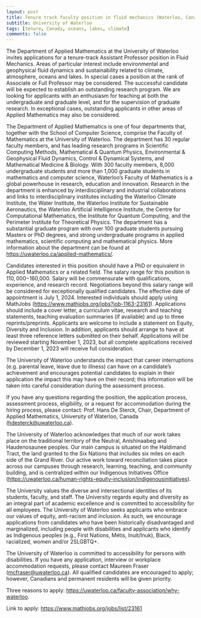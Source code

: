 ```yaml
---
layout: post
title: Tenure track faculty position in fluid mechanics (Waterloo, Canada)
subtitle: University of Waterloo
tags: [tenure, Canada, oceans, lakes, climate]
comments: false
---
```

The Department of Applied Mathematics at the University of Waterloo invites applications for a tenure-track Assistant Professor position in Fluid Mechanics. Areas of particular interest include environmental and geophysical fluid dynamics and sustainability related to climate, atmosphere, oceans and lakes. In special cases a position at the rank of Associate or Full Professor may be considered. The successful candidate will be expected to establish an outstanding research program. We are looking for applicants with an enthusiasm for teaching at both the undergraduate and graduate level, and for the supervision of graduate research. In exceptional cases, outstanding applicants in other areas of Applied Mathematics may also be considered. 

The Department of Applied Mathematics is one of four departments that, together with the School of Computer Science, comprise the Faculty of Mathematics at the University of Waterloo. The department has 30 regular faculty members, and has leading research programs in Scientific Computing Methods, Mathematical & Quantum Physics, Environmental & Geophysical Fluid Dynamics, Control & Dynamical Systems, and Mathematical Medicine & Biology. With 300 faculty members, 8,000 undergraduate students and more than 1,000 graduate students in mathematics and computer science, Waterloo’s Faculty of Mathematics is a global powerhouse in research, education and innovation. Research in the department is enhanced by interdisciplinary and industrial collaborations and links to interdisciplinary institutes including the Waterloo Climate Institute, the Water Institute, the Waterloo Institute for Sustainable Aeronautics, the Waterloo Artificial Intelligence Institute, the Centre for Computational Mathematics, the Institute for Quantum Computing, and the Perimeter Institute for Theoretical Physics. The department has a substantial graduate program with over 100 graduate students pursuing Masters or PhD degrees, and strong undergraduate programs in applied mathematics, scientific computing and mathematical physics. More information about the department can be found at https://uwaterloo.ca/applied-mathematics/. 

Candidates interested in this position should have a PhD or equivalent in Applied Mathematics or a related field. The salary range for this position is $110,000-$160,000. Salary will be commensurate with qualifications, experience, and research record. Negotiations beyond this salary range will be considered for exceptionally qualified candidates. The effective date of appointment is July 1, 2024. Interested individuals should apply using MathJobs (https://www.mathjobs.org/jobs?job-1163-23161). Applications should include a cover letter, a curriculum vitae, research and teaching statements, teaching evaluation summaries (if available) and up to three reprints/preprints. Applicants are welcome to include a statement on Equity, Diversity and Inclusion. In addition, applicants should arrange to have at least three reference letters submitted on their behalf. Applications will be reviewed starting November 1, 2023, but all complete applications received by December 1, 2023 will receive full consideration. 

The University of Waterloo understands the impact that career interruptions (e.g. parental leave, leave due to illness) can have on a candidate’s achievement and encourages potential candidates to explain in their application the impact this may have on their record; this information will be taken into careful consideration during the assessment process. 

If you have any questions regarding the position, the application process, assessment process, eligibility, or a request for accommodation during the hiring process, please contact: Prof. Hans De Sterck, Chair, Department of Applied Mathematics, University of Waterloo, Canada (hdesterck@uwaterloo.ca). 

The University of Waterloo acknowledges that much of our work takes place on the traditional territory of the Neutral, Anishinaabeg and Haudenosaunee peoples. Our main campus is situated on the Haldimand Tract, the land granted to the Six Nations that includes six miles on each side of the Grand River. Our active work toward reconciliation takes place across our campuses through research, learning, teaching, and community building, and is centralized within our Indigenous Initiatives Office (https://uwaterloo.ca/human-rights-equity-inclusion/indigenousinitiatives). 

The University values the diverse and intersectional identities of its students, faculty, and staff. The University regards equity and diversity as an integral part of academic excellence and is committed to accessibility for all employees. The University of Waterloo seeks applicants who embrace our values of equity, anti-racism and inclusion. As such, we encourage applications from candidates who have been historically disadvantaged and marginalized, including people with disabilities and applicants who identify as Indigenous peoples (e.g., First Nations, Métis, Inuit/Inuk), Black, racialized, women and/or 2SLGBTQ+. 

The University of Waterloo is committed to accessibility for persons with disabilities. If you have any application, interview or workplace accommodation requests, please contact Maureen Fraser (mcfraser@uwaterloo.ca). All qualified candidates are encouraged to apply; however, Canadians and permanent residents will be given priority.

Three reasons to apply: https://uwaterloo.ca/faculty-association/why-waterloo.

Link to apply: https://www.mathjobs.org/jobs/list/23161
